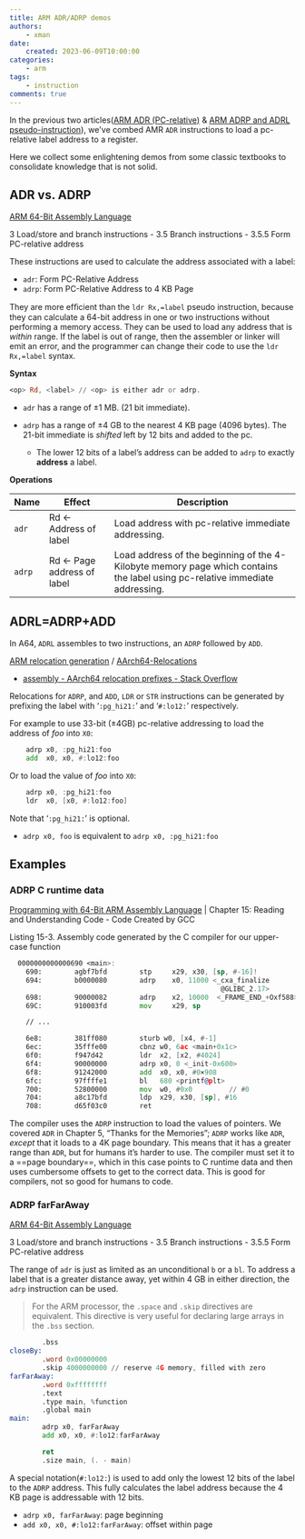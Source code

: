 ```yaml
---
title: ARM ADR/ADRP demos
authors:
    - xman
date:
    created: 2023-06-09T10:00:00
categories:
    - arm
tags:
    - instruction
comments: true
---
```


In the previous two articles([ARM ADR (PC-relative)](./arm-adr-ldr.md) & [ARM ADRP and ADRL pseudo-instruction](./arm-adrp-adrl.md)), we've combed AMR `ADR` instructions to load a pc-relative label address to a register.

Here we collect some enlightening demos from some classic textbooks to consolidate knowledge that is not solid.

<!-- more -->

## ADR vs. ADRP

[ARM 64-Bit Assembly Language](https://www.amazon.com/64-Bit-Assembly-Language-Larry-Pyeatt/dp/0128192216/)

3 Load/store and branch instructions - 3.5 Branch instructions - 3.5.5 Form PC-relative address

These instructions are used to calculate the address associated with a label:

- `adr`: Form PC-Relative Address
- `adrp`: Form PC-Relative Address to 4 KB Page

They are more efﬁcient than the `ldr Rx,=label` pseudo instruction, because they can calculate a 64-bit address in one or two instructions without performing a memory access. They can be used to load any address that is *within* range. If the label is out of range, then the assembler or linker will emit an error, and the programmer can change their code to use the `ldr Rx,=label` syntax.

**Syntax**

```asm
<op> Rd, <label> // <op> is either adr or adrp.
```

- `adr` has a range of ±1 MB. (21 bit immediate).
- `adrp` has a range of ±4 GB to the nearest 4 KB page (4096 bytes). The 21-bit immediate is *shifted* left by 12 bits and added to the pc.

    - The lower 12 bits of a label’s address can be added to `adrp` to exactly **address** a label.

**Operations**

Name   | Effect | Description
-------|--------|------------
`adr`  | Rd ← Address of label          | Load address with pc-relative immediate addressing.
`adrp` | Rd ← Page address of label     | Load address of the beginning of the 4-Kilobyte memory page which contains the label using pc-relative immediate addressing.

## ADRL=ADRP+ADD

In A64, `ADRL` assembles to two instructions, an `ADRP` followed by `ADD`.

[ARM relocation generation](https://sourceware.org/binutils/docs/as/ARM_002dRelocations.html) / [AArch64-Relocations](https://sourceware.org/binutils/docs/as/AArch64_002dRelocations.html)

- [assembly - AArch64 relocation prefixes - Stack Overflow](https://stackoverflow.com/questions/38570495/aarch64-relocation-prefixes)

Relocations for `ADRP`, and `ADD`, `LDR` or `STR` instructions can be generated by prefixing the label with ‘`:pg_hi21:`’ and ‘`#:lo12:`’ respectively.

For example to use 33-bit (±4GB) pc-relative addressing to load the address of *foo* into `X0`:

```asm
    adrp x0, :pg_hi21:foo
    add  x0, x0, #:lo12:foo
```

Or to load the value of *foo* into `X0`:

```asm
    adrp x0, :pg_hi21:foo
    ldr  x0, [x0, #:lo12:foo]
```
Note that ‘`:pg_hi21:`’ is optional.

- `adrp x0, foo` is equivalent to `adrp x0, :pg_hi21:foo`

## Examples

### ADRP C runtime data

[Programming with 64-Bit ARM Assembly Language](https://www.amazon.com/Programming-64-Bit-ARM-Assembly-Language/dp/1484258800/) | Chapter 15: Reading and Understanding Code - Code Created by GCC

Listing 15-3. Assembly code generated by the C compiler for our upper-case function

```asm linenums="1" hl_lines="3 5 13-14"
  0000000000000690 <main>:
    690:        agbf7bfd        stp     x29, x30, [sp, #-16]!
    694:        b0000080        adrp    x0, 11000 <_cxa_finalize
                                                    @GLIBC_2.17>
    698:        90000082        adrp    x2, 10000  <_FRAME_END_+Oxf588>
    69C:        910003fd        mov     x29, sp

    // ...

    6e8:        381ff080        sturb w0, [x4, #-1]
    6ec:        35fffe00        cbnz w0, 6ac <main+0x1c>
    6f0:        f947d42         ldr  x2, [x2, #4024]
    6f4:        90000000        adrp x0, 0 <_init-0x600>
    6f8:        91242000        add  x0, x0, #0×908
    6fc:        97ffffe1        bl   680 <printf@plt>
    700:        52800000        mov  w0, #0x0         // #0
    704:        a8c17bfd        ldp  x29, x30, [sp], #16
    708:        d65f03c0        ret
```

The compiler uses the `ADRP` instruction to load the values of pointers. We covered `ADR` in Chapter 5, “Thanks for the Memories”; `ADRP` works like `ADR`, *except* that it loads to a 4K page boundary. This means that it has a greater range than `ADR`, but for humans it’s harder to use. The compiler must set it to a ==page boundary==, which in this case points to C runtime data and then uses cumbersome offsets to get to the correct data. This is good for compilers, not so good for humans to code.

### ADRP farFarAway

[ARM 64-Bit Assembly Language](https://www.amazon.com/64-Bit-Assembly-Language-Larry-Pyeatt/dp/0128192216/)

3 Load/store and branch instructions - 3.5 Branch instructions - 3.5.5 Form PC-relative address

The range of `adr` is just as limited as an unconditional `b` or a `bl`. To address a label that is a greater distance away, yet within 4 GB in either direction, the `adrp` instruction can be used.

> For the ARM processor, the `.space` and `.skip` directives are equivalent. This directive is very useful for declaring large arrays in the `.bss` section.

```asm linenums="1" hl_lines="11-12"
        .bss
closeBy:
        .word 0x00000000
        .skip 4000000000 // reserve 4G memory, filled with zero
farFarAway:
        .word 0xffffffff
        .text
        .type main, %function
        .global main
main:
        adrp x0, farFarAway
        add x0, x0, #:lo12:farFarAway

        ret
        .size main, (. - main)
```

A special notation(`#:lo12:`) is used to add only the lowest 12 bits of the label to the `ADRP` address. This fully calculates the label address because the 4 KB page is addressable with 12 bits.

- `adrp x0, farFarAway`: page beginning
- `add x0, x0, #:lo12:farFarAway`: offset within page
